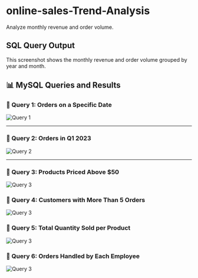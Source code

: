 # online-sales-Trend-Analysis
Analyze monthly revenue and order volume.
## SQL Query Output

This screenshot shows the monthly revenue and order volume grouped by year and month.

## 📊 MySQL Queries and Results

### 🔹 Query 1: Orders on a Specific Date
![Query 1]([mysql_screenshots/query1.png](https://github.com/Venkykatariki/online-sales-Trend-Analysis/blob/main/query1.png))

---

### 🔹 Query 2: Orders in Q1 2023
![Query 2]([mysql_screenshots/query2.png](https://github.com/Venkykatariki/online-sales-Trend-Analysis/blob/main/query1.png))

---

### 🔹 Query 3: Products Priced Above $50
![Query 3]([mysql_screenshots/query3.png](https://github.com/Venkykatariki/online-sales-Trend-Analysis/blob/main/query3.png))


### 🔹 Query 4: Customers with More Than 5 Orders
![Query 3]([mysql_screenshots/query4.png](https://github.com/Venkykatariki/online-sales-Trend-Analysis/blob/main/query4.png))


### 🔹 Query 5: Total Quantity Sold per Product
![Query 3]([mysql_screenshots/query5.png](https://github.com/Venkykatariki/online-sales-Trend-Analysis/blob/main/query5.png))


### 🔹 Query 6: Orders Handled by Each Employee
![Query 3]([mysql_screenshots/query6.png](https://github.com/Venkykatariki/online-sales-Trend-Analysis/blob/main/query6.png))
